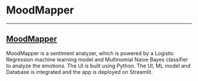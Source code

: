 # MoodMapper

-----------------------------------------------------------------------
[MoodMapper](https://moodmapper-3fps5ja3prwnjwjndxnvwo.streamlit.app/)
-----------------------------------------------------------------------

MoodMapper is a sentiment analyzer, which is powered by a Logistic Regression machine learning model and Multinomial Naive Bayes classifier to analyze the emotions. The UI is built using Python. The UI, ML model and Database is integrated and the app is deployed on Streamlit.
